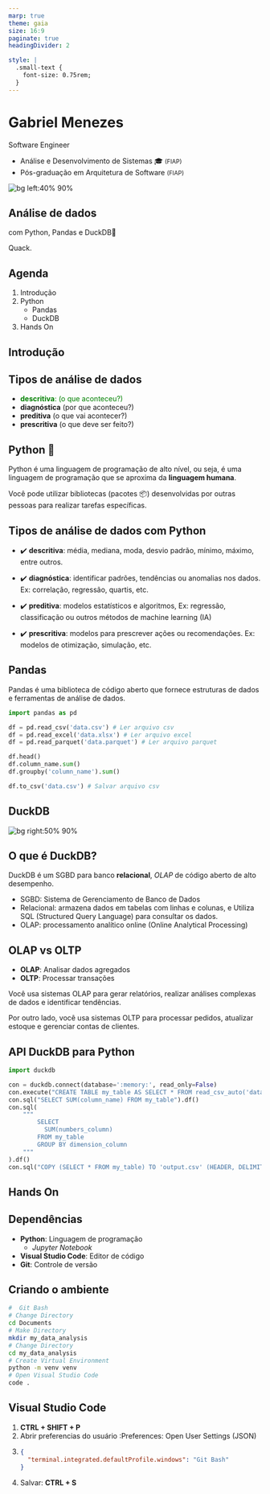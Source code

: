 ```yaml
---
marp: true
theme: gaia
size: 16:9
paginate: true
headingDivider: 2

style: |
  .small-text {
    font-size: 0.75rem;
  }
---
```


# Gabriel Menezes

Software Engineer

- Análise e Desenvolvimento de Sistemas 🎓 <small>(FIAP)</small>
- Pós-graduação em Arquitetura de Software <small>(FIAP)</small>

![bg left:40% 90%](https://avatars.githubusercontent.com/u/50274255?s=400&u=ef0b3a6eff9080e665c9c2b6e637ab3e5edff9de&v=4)

## Análise de dados

<!-- backgroundColor: #fff -->
<!-- backgroundImage: url('https://marp.app/assets/hero-background.jpg') -->

com Python, Pandas e DuckDB🦆

<p class="small-text">Quack.</p>

## Agenda

<!-- backgroundColor: #fff -->
<!-- class: lead -->
<!-- backgroundImage: url('') -->

1. Introdução
2. Python
   - Pandas
   - DuckDB
3. Hands On

## Introdução

<!-- Slide 5 -->
<!-- class: lead -->
<!-- backgroundImage: url('https://marp.app/assets/hero-background.jpg') -->

## Tipos de análise de dados

<!-- backgroundImage: url('') -->

- <span style="color:green">**descritiva**: (o que aconteceu?)</span>
- **diagnóstica** (por que aconteceu?)
- **preditiva** (o que vai acontecer?)
- **prescritiva** (o que deve ser feito?)

## Python 🐍

Python é uma linguagem de programação de alto nível, ou seja, é uma linguagem de programação que se aproxima da **linguagem humana**.

Você pode utilizar bibliotecas (pacotes 📦) desenvolvidas por outras pessoas para realizar tarefas específicas.

## Tipos de análise de dados com Python

<!-- backgroundColor: #fff -->

- ✔️ **descritiva**: média, mediana, moda, desvio padrão, mínimo, máximo, entre outros.

- ✔️ **diagnóstica**: identificar padrões, tendências ou anomalias nos dados. Ex: correlação, regressão, quartis, etc.
- ✔️ **preditiva**: modelos estatísticos e algoritmos, Ex: regressão, classificação ou outros métodos de machine learning (IA)
- ✔️ **prescritiva**: modelos para prescrever ações ou recomendações. Ex: modelos de otimização, simulação, etc.

## Pandas

Pandas é uma biblioteca de código aberto que fornece estruturas de dados e ferramentas de análise de dados.

```python
import pandas as pd

df = pd.read_csv('data.csv') # Ler arquivo csv
df = pd.read_excel('data.xlsx') # Ler arquivo excel
df = pd.read_parquet('data.parquet') # Ler arquivo parquet

df.head()
df.column_name.sum()
df.groupby('column_name').sum()

df.to_csv('data.csv') # Salvar arquivo csv
```

## DuckDB

<!-- backgroundColor: yellow -->

![bg right:50% 90%](https://motherduck-com-web-prod.s3.amazonaws.com/assets/img/duckdb_for_analytics_1_c16a0acfc3.png)

## O que é DuckDB?

<!-- backgroundColor: #fff -->
<!-- class: "" -->

DuckDB é um SGBD para banco **relacional**, _OLAP_ de código aberto de alto desempenho.

- SGBD: Sistema de Gerenciamento de Banco de Dados
- Relacional: armazena dados em tabelas com linhas e colunas, e Utiliza SQL (Structured Query Language) para consultar os dados.
- OLAP: processamento analítico online (Online Analytical Processing)

## OLAP vs OLTP

- **OLAP**: Analisar dados agregados
- **OLTP**: Processar transações

Você usa sistemas OLAP para gerar relatórios, realizar análises complexas de dados e identificar tendências.

Por outro lado, você usa sistemas OLTP para processar pedidos, atualizar estoque e gerenciar contas de clientes.

## API DuckDB para Python

<!-- backgroundColor: #fff -->

```python
import duckdb

con = duckdb.connect(database=':memory:', read_only=False)
con.execute("CREATE TABLE my_table AS SELECT * FROM read_csv_auto('data.csv')")
con.sql("SELECT SUM(column_name) FROM my_table").df()
con.sql(
    """
        SELECT
          SUM(numbers_column)
        FROM my_table
        GROUP BY dimension_column
    """
).df()
con.sql("COPY (SELECT * FROM my_table) TO 'output.csv' (HEADER, DELIMITER ',');")

```

## Hands On

<!-- class: lead -->
<!-- backgroundImage: url('https://marp.app/assets/hero-background.jpg') -->

## Dependências

<!-- backgroundImage: url('') -->
<!-- backgroundColor: #fff -->

- **Python**: Linguagem de programação
  - _Jupyter Notebook_
- **Visual Studio Code**: Editor de código
- **Git**: Controle de versão

## Criando o ambiente

```sh
#  Git Bash
# Change Directory
cd Documents
# Make Directory
mkdir my_data_analysis
# Change Directory
cd my_data_analysis
# Create Virtual Environment
python -m venv venv
# Open Visual Studio Code
code .
```

## Visual Studio Code

1. **CTRL + SHIFT + P**
2. Abrir preferencias do usuário :Preferences: Open User Settings (JSON)
3. ```json
   {
     "terminal.integrated.defaultProfile.windows": "Git Bash"
   }
   ```
4. Salvar: **CTRL + S**
